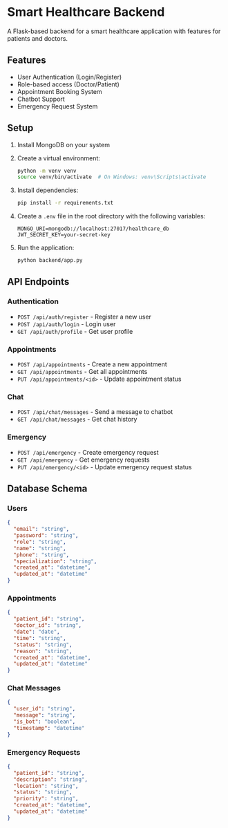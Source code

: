 # Smart Healthcare Backend

A Flask-based backend for a smart healthcare application with features for patients and doctors.

## Features

- User Authentication (Login/Register)
- Role-based access (Doctor/Patient)
- Appointment Booking System
- Chatbot Support
- Emergency Request System

## Setup

1. Install MongoDB on your system
2. Create a virtual environment:
   ```bash
   python -m venv venv
   source venv/bin/activate  # On Windows: venv\Scripts\activate
   ```

3. Install dependencies:
   ```bash
   pip install -r requirements.txt
   ```

4. Create a `.env` file in the root directory with the following variables:
   ```
   MONGO_URI=mongodb://localhost:27017/healthcare_db
   JWT_SECRET_KEY=your-secret-key
   ```

5. Run the application:
   ```bash
   python backend/app.py
   ```

## API Endpoints

### Authentication
- `POST /api/auth/register` - Register a new user
- `POST /api/auth/login` - Login user
- `GET /api/auth/profile` - Get user profile

### Appointments
- `POST /api/appointments` - Create a new appointment
- `GET /api/appointments` - Get all appointments
- `PUT /api/appointments/<id>` - Update appointment status

### Chat
- `POST /api/chat/messages` - Send a message to chatbot
- `GET /api/chat/messages` - Get chat history

### Emergency
- `POST /api/emergency` - Create emergency request
- `GET /api/emergency` - Get emergency requests
- `PUT /api/emergency/<id>` - Update emergency request status

## Database Schema

### Users
```json
{
  "email": "string",
  "password": "string",
  "role": "string",
  "name": "string",
  "phone": "string",
  "specialization": "string",
  "created_at": "datetime",
  "updated_at": "datetime"
}
```

### Appointments
```json
{
  "patient_id": "string",
  "doctor_id": "string",
  "date": "date",
  "time": "string",
  "status": "string",
  "reason": "string",
  "created_at": "datetime",
  "updated_at": "datetime"
}
```

### Chat Messages
```json
{
  "user_id": "string",
  "message": "string",
  "is_bot": "boolean",
  "timestamp": "datetime"
}
```

### Emergency Requests
```json
{
  "patient_id": "string",
  "description": "string",
  "location": "string",
  "status": "string",
  "priority": "string",
  "created_at": "datetime",
  "updated_at": "datetime"
}
``` 
